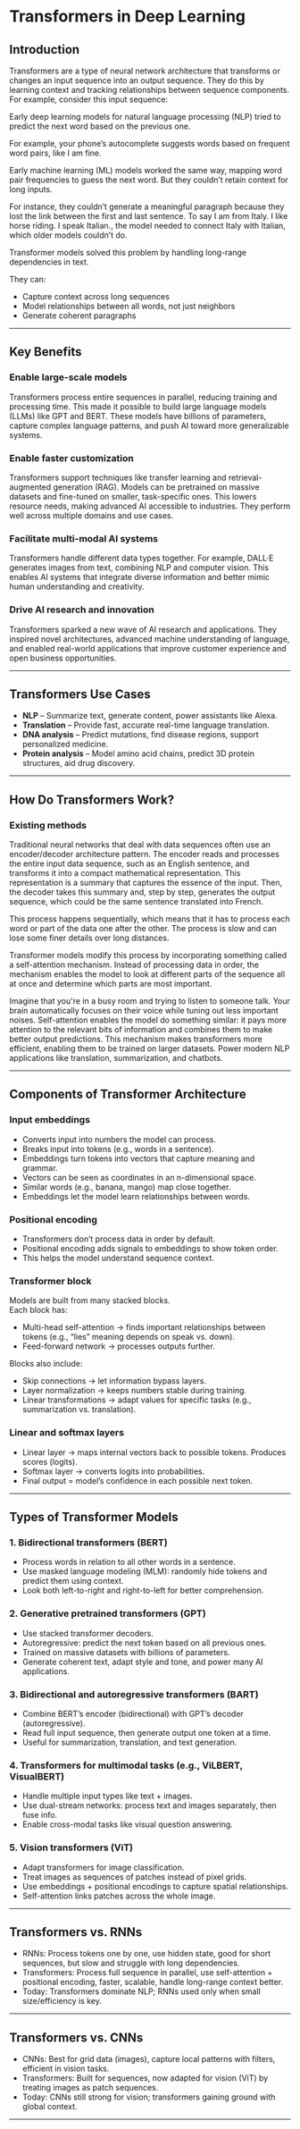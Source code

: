 # Transformers in Deep Learning

## Introduction
Transformers are a type of neural network architecture that transforms or changes an input sequence into an output sequence. They do this by learning context and tracking relationships between sequence components. For example, consider this input sequence: 

Early deep learning models for natural language processing (NLP) tried to predict the next word based on the previous one.

For example, your phone’s autocomplete suggests words based on frequent word pairs, like I am fine.

Early machine learning (ML) models worked the same way, mapping word pair frequencies to guess the next word. But they couldn’t retain context for long inputs.

For instance, they couldn’t generate a meaningful paragraph because they lost the link between the first and last sentence. To say I am from Italy. I like horse riding. I speak Italian., the model needed to connect Italy with Italian, which older models couldn’t do.

Transformer models solved this problem by handling long-range dependencies in text.

They can:

- Capture context across long sequences  
- Model relationships between all words, not just neighbors  
- Generate coherent paragraphs  

---

## Key Benefits

### Enable large-scale models
Transformers process entire sequences in parallel, reducing training and processing time. This made it possible to build large language models (LLMs) like GPT and BERT. These models have billions of parameters, capture complex language patterns, and push AI toward more generalizable systems.

### Enable faster customization
Transformers support techniques like transfer learning and retrieval-augmented generation (RAG). Models can be pretrained on massive datasets and fine-tuned on smaller, task-specific ones. This lowers resource needs, making advanced AI accessible to industries. They perform well across multiple domains and use cases.

### Facilitate multi-modal AI systems
Transformers handle different data types together. For example, DALL·E generates images from text, combining NLP and computer vision. This enables AI systems that integrate diverse information and better mimic human understanding and creativity.

### Drive AI research and innovation
Transformers sparked a new wave of AI research and applications. They inspired novel architectures, advanced machine understanding of language, and enabled real-world applications that improve customer experience and open business opportunities.

---

## Transformers Use Cases

- **NLP** – Summarize text, generate content, power assistants like Alexa.  
- **Translation** – Provide fast, accurate real-time language translation.  
- **DNA analysis** – Predict mutations, find disease regions, support personalized medicine.  
- **Protein analysis** – Model amino acid chains, predict 3D protein structures, aid drug discovery.  

---

## How Do Transformers Work?

### Existing methods
Traditional neural networks that deal with data sequences often use an encoder/decoder architecture pattern. The encoder reads and processes the entire input data sequence, such as an English sentence, and transforms it into a compact mathematical representation. This representation is a summary that captures the essence of the input. Then, the decoder takes this summary and, step by step, generates the output sequence, which could be the same sentence translated into French.

This process happens sequentially, which means that it has to process each word or part of the data one after the other. The process is slow and can lose some finer details over long distances.

Transformer models modify this process by incorporating something called a self-attention mechanism. Instead of processing data in order, the mechanism enables the model to look at different parts of the sequence all at once and determine which parts are most important. 

Imagine that you're in a busy room and trying to listen to someone talk. Your brain automatically focuses on their voice while tuning out less important noises. Self-attention enables the model do something similar: it pays more attention to the relevant bits of information and combines them to make better output predictions. This mechanism makes transformers more efficient, enabling them to be trained on larger datasets. Power modern NLP applications like translation, summarization, and chatbots.

---

## Components of Transformer Architecture

### Input embeddings
- Converts input into numbers the model can process.  
- Breaks input into tokens (e.g., words in a sentence).  
- Embeddings turn tokens into vectors that capture meaning and grammar.  
- Vectors can be seen as coordinates in an n-dimensional space.  
- Similar words (e.g., banana, mango) map close together.  
- Embeddings let the model learn relationships between words.  

### Positional encoding
- Transformers don’t process data in order by default.  
- Positional encoding adds signals to embeddings to show token order.  
- This helps the model understand sequence context.  

### Transformer block
Models are built from many stacked blocks.  
Each block has:  
- Multi-head self-attention → finds important relationships between tokens (e.g., “lies” meaning depends on speak vs. down).  
- Feed-forward network → processes outputs further.  

Blocks also include:  
- Skip connections → let information bypass layers.  
- Layer normalization → keeps numbers stable during training.  
- Linear transformations → adapt values for specific tasks (e.g., summarization vs. translation).  

### Linear and softmax layers
- Linear layer → maps internal vectors back to possible tokens. Produces scores (logits).  
- Softmax layer → converts logits into probabilities.  
- Final output = model’s confidence in each possible next token.  

---

## Types of Transformer Models

### 1. Bidirectional transformers (BERT)
- Process words in relation to all other words in a sentence.  
- Use masked language modeling (MLM): randomly hide tokens and predict them using context.  
- Look both left-to-right and right-to-left for better comprehension.  

### 2. Generative pretrained transformers (GPT)
- Use stacked transformer decoders.  
- Autoregressive: predict the next token based on all previous ones.  
- Trained on massive datasets with billions of parameters.  
- Generate coherent text, adapt style and tone, and power many AI applications.  

### 3. Bidirectional and autoregressive transformers (BART)
- Combine BERT’s encoder (bidirectional) with GPT’s decoder (autoregressive).  
- Read full input sequence, then generate output one token at a time.  
- Useful for summarization, translation, and text generation.  

### 4. Transformers for multimodal tasks (e.g., ViLBERT, VisualBERT)
- Handle multiple input types like text + images.  
- Use dual-stream networks: process text and images separately, then fuse info.  
- Enable cross-modal tasks like visual question answering.  

### 5. Vision transformers (ViT)
- Adapt transformers for image classification.  
- Treat images as sequences of patches instead of pixel grids.  
- Use embeddings + positional encodings to capture spatial relationships.  
- Self-attention links patches across the whole image.  

---

## Transformers vs. RNNs
- RNNs: Process tokens one by one, use hidden state, good for short sequences, but slow and struggle with long dependencies.  
- Transformers: Process full sequence in parallel, use self-attention + positional encoding, faster, scalable, handle long-range context better.  
- Today: Transformers dominate NLP; RNNs used only when small size/efficiency is key.  

---

## Transformers vs. CNNs
- CNNs: Best for grid data (images), capture local patterns with filters, efficient in vision tasks.  
- Transformers: Built for sequences, now adapted for vision (ViT) by treating images as patch sequences.  
- Today: CNNs still strong for vision; transformers gaining ground with global context.  

---


